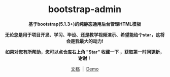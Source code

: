 <h1 align="center">bootstrap-admin</h1> 


<p align="center">    
    <b>基于bootstrap(5.1.3+)的纯静态通用后台管理HTML模板</b>
</p>

<p align="center">    
    <b>无论您是用于项目开发、学习、毕设、还是教学视频演示、希望能给个star，这将会是我最大的动力!</b>
</p>
<p align="center">    
    <b>如果对您有所帮助，您可以点仓库右上角 "Star" 收藏一下 ，获取第一时间更新，谢谢！</b>
</p>
<p align="center">
<a href="https://www.bootstrap-admin.top/docs/index.html">文档</a> &nbsp;|&nbsp; <a href="https://www.bootstrap-admin.top">Demo</a>
</p>

 